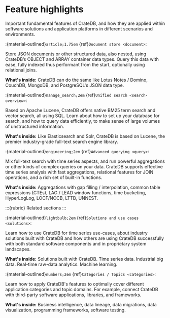 # Feature highlights

Important fundamental features of CrateDB, and how they are applied within software
solutions and application platforms in different scenarios and environments.

:{material-outlined}`article;1.75em` {ref}`Document store <document>`:

  Store JSON documents or other structured data, also nested, using
  CrateDB’s OBJECT and ARRAY container data types. 
  Query this data with ease, fully indexed thus performant from the
  start, optionally using relational joins.

  **What's inside:**
  CrateDB can do the same like Lotus Notes / Domino, CouchDB, MongoDB,
  and PostgreSQL's JSON data type.

:{material-outlined}`manage_search;2em` {ref}`Unified search <search-overview>`:

  Based on Apache Lucene, CrateDB offers native BM25 term search
  and vector search, all using SQL.
  Learn about how to set up your database for search,
  and how to query data efficiently, to make sense
  of large volumes of unstructured information.
  
  **What's inside:**
  Like Elasticsearch and Solr, CrateDB is based on Lucene, the premier
  industry-grade full-text search engine library.


:{material-outlined}`engineering;2em` {ref}`Advanced querying <query>`:

  Mix full-text search with time series aspects, and run powerful
  aggregations or other kinds of complex queries on your data. 
  CrateDB supports effective time series analysis with fast aggregations,
  relational features for JOIN operations, and a rich set of built-in functions.
  
  **What's inside:**
  Aggregations with gap filling / interpolation, common table expressions (CTEs),
  LAG / LEAD window functions, time bucketing, HyperLogLog, LOCF/NOCB, LTTB, UNNEST.


:::{rubric} Related sections
:::

:{material-outlined}`lightbulb;2em` {ref}`Solutions and use cases <solutions>`:

  Learn how to use CrateDB for time series use-cases,
  about industry solutions built with CrateDB and
  how others are using CrateDB successfully with
  both standard software components and in
  proprietary system landscapes.
  
  **What's inside:**
  Solutions built with CrateDB.
  Time series data. Industrial big data.
  Real-time raw-data analytics. Machine learning.

:{material-outlined}`numbers;2em` {ref}`Categories / Topics <categories>`:

  Learn how to apply CrateDB's features to optimally cover
  different application categories and topic domains.
  For example, connect CrateDB with third-party
  software applications, libraries, and frameworks.
  
  **What's inside:**
  Business intelligence, data lineage, data migrations, data visualization,
  programming frameworks, software testing.
